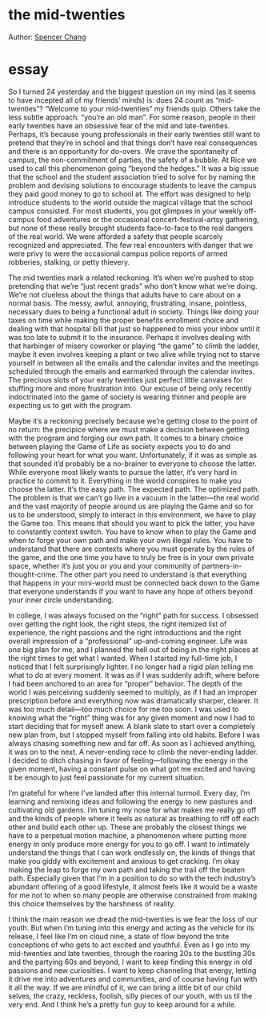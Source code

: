 # the mid-twenties

Author: [Spencer Chang](https://spencerchang.substack.com/p/the-mid-twenties)

# essay

So I turned 24 yesterday and the biggest question on my mind (as it seems to have incepted all of my friends’ minds) is: does 24 count as “mid-twenties”? “Welcome to your mid-twenties” my friends quip. Others take the less subtle approach: “you’re an old man”.  For some reason, people in their early twenties have an obsessive fear of the mid and late-twenties. Perhaps, it’s because young professionals in their early twenties still want to pretend that they’re in school and that things don’t have real consequences and there is an opportunity for do-overs. We crave the spontaneity of campus, the non-commitment of parties, the safety of a bubble. At Rice we used to call this phenomenon going “beyond the hedges.” It was a big issue that the school and the student association tried to solve for by naming the problem and devising solutions to encourage students to leave the campus they paid good money to go to school at. The effort was designed to help introduce students to the world outside the magical village that the school campus consisted. For most students, you got glimpses in your weekly off-campus food adventures or the occasional concert-festival-artsy gathering, but none of these really brought students face-to-face to the real dangers of the real world. We were afforded a safety that people scarcely recognized and appreciated. The few real encounters with danger that we were privy to were the occasional campus police reports of armed robberies, stalking, or petty thievery.

The mid twenties mark a related reckoning. It’s when we’re pushed to stop pretending that we’re “just recent grads” who don’t know what we’re doing. We’re not clueless about the things that adults have to care about on a normal basis. The messy, awful, annoying, frustrating, insane, pointless, necessary dues to being a functional adult in society. Things like doing your taxes on time while making the proper benefits enrollment choice and dealing with that hospital bill that just so happened to miss your inbox until it was too late to submit it to the insurance. Perhaps it involves dealing with that harbinger of misery coworker or playing “the game” to climb the ladder,  maybe it even involves keeping a plant or two alive while trying not to starve yourself in between all the emails and the calendar invites and the meetings scheduled through the emails and earmarked through the calendar invites. The precious slots of your early twenties just perfect little canvases for stuffing more and more frustration into. Our excuse of being only recently indoctrinated into the game of society is wearing thinner and people are expecting us to get with the program.

Maybe it’s a reckoning precisely because we’re getting close to the point of no return: the precipice where we must make a decision between getting with the program and forging our own path. It comes to a binary choice between playing the Game of Life as society expects you to do and following your heart for what you want. Unfortunately, if it was as simple as that sounded it’d probably be a no-brainer to everyone to choose the latter. While everyone most likely wants to pursue the latter, it’s very hard in practice to commit to it. Everything in the world conspires to make you choose the latter. It’s the easy path. The expected path. The optimized path. The problem is that we can’t go live in a vacuum in the latter—the real world and the vast majority of people around us are playing the Game and so for us to be understood, simply to interact in this environment, we have to play the Game too. This means that should you want to pick the latter, you have to constantly context switch. You have to know when to play the Game and when to forge your own path and make your own illegal rules. You have to understand that there are contexts where you must operate by the rules of the game, and the one time you have to truly be free is in your own private space, whether it’s just you or you and your community of partners-in-thought-crime. The other part you need to understand is that everything that happens in your mini-world must be connected back down to the Game that everyone understands if you want to have any hope of others beyond your inner circle understanding.

In college, I was always focused on the “right” path for success. I obsessed over getting the right look, the right steps, the right itemized list of experience, the right passions and the right introductions and the right overall impression of a “professional” up-and-coming engineer. Life was one big plan for me, and I planned the hell out of being in the right places at the right times to get what I wanted. When I started my full-time job, I noticed that I felt surprisingly lighter. I no longer had a rigid plan telling me what to do at every moment. It was as if I was suddenly adrift, where before I had been anchored to an area for “proper” behavior. The depth of the world I was perceiving suddenly seemed to multiply, as if I had an improper prescription before and everything now was dramatically sharper, clearer. It was too much detail—too much choice for me too soon. I was used to knowing what the “right” thing was for any given moment and now I had to start deciding that for myself anew. A blank slate to start over a completely new plan from, but I stopped myself from falling into old habits. Before I was always chasing something new and far off. As soon as I achieved anything, it was on to the next. A never-ending race to climb the never-ending ladder. I decided to ditch chasing in favor of feeling—following the energy in the given moment, having a constant pulse on what got me excited and having it be enough to just feel passionate for my current situation.

I’m grateful for where I’ve landed after this internal turmoil. Every day, I’m learning and remixing ideas and following the energy to new pastures and cultivating old gardens. I’m tuning my nose for what makes me really go off and the kinds of people where it feels as natural as breathing to riff off each other and build each other up. These are probably the closest things we have to a perpetual motion machine, a phenomenon where putting more energy in only produce more energy for you to go off. I want to intimately understand the things that I can work endlessly on, the kinds of things that make you giddy with excitement and anxious to get cracking. I’m okay making the leap to forge my own path and taking the trail off the beaten path. Especially given that I’m in a position to do so with the tech industry’s abundant offering of a good lifestyle, it almost feels like it would be a waste for me not to when so many people are otherwise constrained from making this choice themselves by the harshness of reality.

I think the main reason we dread the mid-twenties is we fear the loss of our youth. But when I’m tuning into this energy and acting as the vehicle for its release, I feel like I’m on cloud nine, a state of flow beyond the trite conceptions of who gets to act excited and youthful. Even as I go into my mid-twenties and late twenties, through the roaring 20s to the bustling 30s and the partying 60s and beyond, I want to keep finding this energy in old passions and new curiosities. I want to keep channeling that energy, letting it drive me into adventures and communities, and of course having fun with it all the way. If we are mindful of it, we can bring a little bit of our child selves, the crazy, reckless, foolish, silly pieces of our youth, with us til the very end. And I think he’s a pretty fun guy to keep around for a while.
